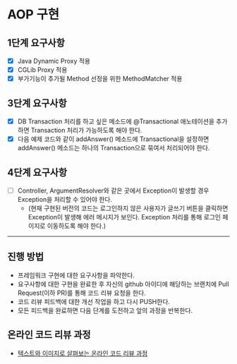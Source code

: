 # AOP 구현

## 1단계 요구사항
- [x] Java Dynamic Proxy 적용
- [x] CGLib Proxy 적용
- [x] 부가기능이 추가될 Method 선정을 위한 MethodMatcher 적용

## 3단계 요구사항
- [x] DB Transaction 처리를 하고 싶은 메소드에 @Transactional 애노테이션을 추가하면 Transaction 처리가 가능하도록 해야 한다.
- [x] 다음 예제 코드와 같이 addAnswer() 메소드에 Transactional을 설정하면 addAnswer() 메소드는 하나의 Transaction으로 묶여서 처리되어야 한다.

## 4단계 요구사항
- [ ] Controller, ArgumentResolver와 같은 곳에서 Exception이 발생할 경우 Exception을 처리할 수 있어야 한다. 
  - (현재 구현된 버전의 코드는 로그인하지 않은 사용자가 글쓰기 버튼을 클릭하면 Exception이 발생해 에러 메시지가 보인다. Exception 처리를 통해 로그인 페이지로 이동하도록 해야 한다.)

---

## 진행 방법
* 프레임워크 구현에 대한 요구사항을 파악한다.
* 요구사항에 대한 구현을 완료한 후 자신의 github 아이디에 해당하는 브랜치에 Pull Request(이하 PR)를 통해 코드 리뷰 요청을 한다.
* 코드 리뷰 피드백에 대한 개선 작업을 하고 다시 PUSH한다.
* 모든 피드백을 완료하면 다음 단계를 도전하고 앞의 과정을 반복한다.

## 온라인 코드 리뷰 과정
* [텍스트와 이미지로 살펴보는 온라인 코드 리뷰 과정](https://github.com/next-step/nextstep-docs/tree/master/codereview)

